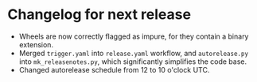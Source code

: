 <!-- SPDX-FileCopyrightText: 2022 geisserml <geisserml@gmail.com> -->
<!-- SPDX-License-Identifier: CC-BY-4.0 -->

# Changelog for next release

- Wheels are now correctly flagged as impure, for they contain a binary extension.
- Merged `trigger.yaml` into `release.yaml` workflow, and `autorelease.py` into `mk_releasenotes.py`, which significantly simplifies the code base.
- Changed autorelease schedule from 12 to 10 o'clock UTC.
